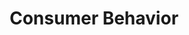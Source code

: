 ---
title: Consumer Behavior
description: Marketing research and reviews of consumer trends in various business sectors.
---